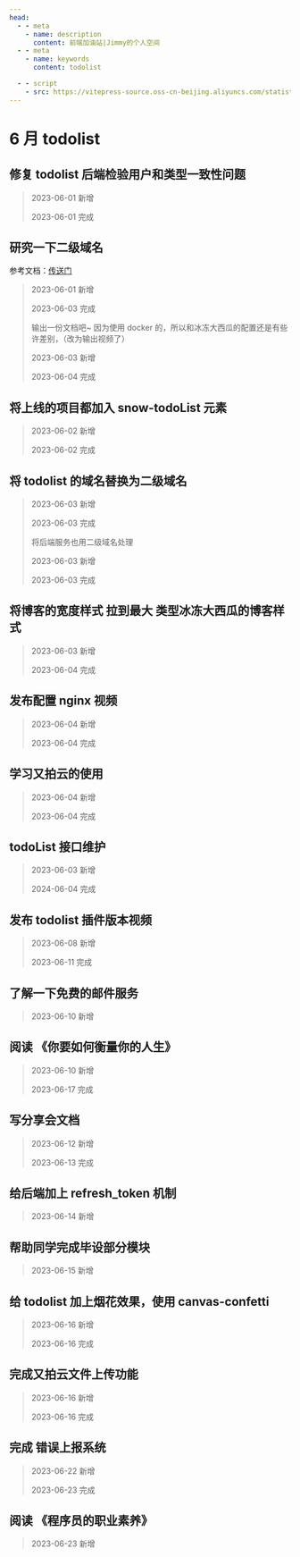 ```yaml
---
head:
  - - meta
    - name: description
      content: 前端加油站|Jimmy的个人空间
  - - meta
    - name: keywords
      content: todolist

  - - script
    - src: https://vitepress-source.oss-cn-beijing.aliyuncs.com/statistics.js
---
```


# 6 月 todolist

## 修复 todolist 后端检验用户和类型一致性问题

> 2023-06-01 新增
>
> 2023-06-01 完成

## 研究一下二级域名

参考文档：[传送门](https://bddxg.top/article/expansion/%E6%9C%8D%E5%8A%A1%E5%99%A8%E6%96%B9%E5%90%91/Nginx%E9%85%8D%E7%BD%AE%E4%BA%8C%E7%BA%A7%E5%9F%9F%E5%90%8D%E6%8F%90%E4%BE%9Bapi%E6%8E%A5%E5%8F%A3.html)

> 2023-06-01 新增
>
> 2023-06-03 完成
>
> 输出一份文档吧~ 因为使用 docker 的，所以和冰冻大西瓜的配置还是有些许差别，（改为输出视频了）
>
> 2023-06-03 新增
>
> 2023-06-04 完成

## 将上线的项目都加入 snow-todoList 元素

> 2023-06-02 新增
>
> 2023-06-02 完成

## 将 todolist 的域名替换为二级域名

> 2023-06-03 新增
>
> 2023-06-03 完成
>
> 将后端服务也用二级域名处理
>
> 2023-06-03 新增
>
> 2023-06-03 完成

## 将博客的宽度样式 拉到最大 类型冰冻大西瓜的博客样式

> 2023-06-03 新增
>
> 2023-06-04 完成

## 发布配置 nginx 视频

> 2023-06-04 新增
>
> 2023-06-04 完成

## 学习又拍云的使用

> 2023-06-04 新增
>
> 2023-06-04 完成

## todoList 接口维护

> 2023-06-03 新增
>
> 2024-06-04 完成

## 发布 todolist 插件版本视频

> 2023-06-08 新增
>
> 2023-06-11 完成

## 了解一下免费的邮件服务

> 2023-06-10 新增

## 阅读 《你要如何衡量你的人生》

> 2023-06-10 新增
>
> 2023-06-17 完成

## 写分享会文档

> 2023-06-12 新增
>
> 2023-06-13 完成

## 给后端加上 refresh_token 机制

> 2023-06-14 新增

## 帮助同学完成毕设部分模块

> 2023-06-15 新增

## 给 todolist 加上烟花效果，使用 canvas-confetti

> 2023-06-16 新增
>
> 2023-06-16 完成

## 完成又拍云文件上传功能

> 2023-06-16 新增
>
> 2023-06-16 完成

## 完成 错误上报系统

> 2023-06-22 新增
>
> 2023-06-23 完成

## 阅读 《程序员的职业素养》

> 2023-06-23 新增
